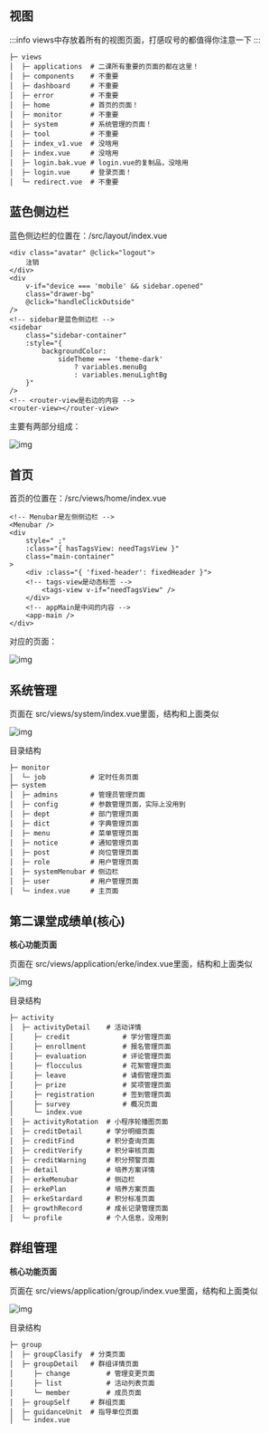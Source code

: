 ## 视图

:::info
views中存放着所有的视图页面，打感叹号的都值得你注意一下
:::

```shell
├─ views         
│  ├─ applications  # 二课所有重要的页面的都在这里！
│  ├─ components    # 不重要
│  ├─ dashboard     # 不重要
│  ├─ error         # 不重要
│  ├─ home          # 首页的页面！
│  ├─ monitor       # 不重要
│  ├─ system        # 系统管理的页面！
│  ├─ tool          # 不重要
│  ├─ index_v1.vue  # 没啥用
│  ├─ index.vue     # 没啥用
│  ├─ login.bak.vue # login.vue的复制品，没啥用
│  ├─ login.vue     # 登录页面！
│  └─ redirect.vue  # 不重要
```

## 蓝色侧边栏

蓝色侧边栏的位置在：/src/layout/index.vue

```vue
<div class="avatar" @click="logout">
    注销
</div>
<div
    v-if="device === 'mobile' && sidebar.opened"
    class="drawer-bg"
    @click="handleClickOutside"
/>
<!-- sidebar是蓝色侧边栏 -->
<sidebar
    class="sidebar-container"
    :style="{
        backgroundColor:
            sideTheme === 'theme-dark'
                ? variables.menuBg
                : variables.menuLightBg
    }"
/>
<!-- <router-view是右边的内容 -->
<router-view></router-view>
```

主要有两部分组成：

![img](https://img-blog.csdnimg.cn/16f36df409d84a4b9fb4a556a37e4420.png)

## 首页

首页的位置在：/src/views/home/index.vue

```vue
<!-- Menubar是左侧侧边栏 -->
<Menubar />  
<div
    style=" ;"
    :class="{ hasTagsView: needTagsView }"
    class="main-container"
>
    <div :class="{ 'fixed-header': fixedHeader }">
    <!-- tags-view是动态标签 -->
        <tags-view v-if="needTagsView" />
    </div>
    <!-- appMain是中间的内容 -->
    <app-main />
</div>
```
对应的页面：

![img](https://img-blog.csdnimg.cn/47c31e01dd5145b99183defe3dac3553.png)

## 系统管理

页面在 src/views/system/index.vue里面，结构和上面类似

![img](https://img-blog.csdnimg.cn/f1ff24f71923410f9420accd433316a3.png)

目录结构

```shell
├─ monitor         
│  └─ job           # 定时任务页面
├─ system         
│  ├─ admins        # 管理员管理页面
│  ├─ config        # 参数管理页面，实际上没用到
│  ├─ dept          # 部门管理页面
│  ├─ dict          # 字典管理页面
│  ├─ menu          # 菜单管理页面
│  ├─ notice        # 通知管理页面
│  ├─ post          # 岗位管理页面
│  ├─ role          # 用户管理页面
│  ├─ systemMenubar # 侧边栏
│  ├─ user          # 用户管理页面
│  └─ index.vue     # 主页面
```

## 第二课堂成绩单(核心)

**核心功能页面**

页面在 src/views/application/erke/index.vue里面，结构和上面类似

![img](https://img-blog.csdnimg.cn/eafdfa5eddaa44da82c59af467e86eb3.png)

目录结构

```shell
├─ activity         
│  ├─ activityDetail    # 活动详情
│     ├─ credit             # 学分管理页面
│     ├─ enrollment         # 报名管理页面
│     ├─ evaluation         # 评论管理页面
│     ├─ flocculus          # 花絮管理页面
│     ├─ leave              # 请假管理页面
│     ├─ prize              # 奖项管理页面
│     ├─ registration       # 签到管理页面
│     ├─ survey             # 概况页面
│     └─ index.vue
│  ├─ activityRotation  # 小程序轮播图页面
│  ├─ creditDetail      # 学分明细页面
│  ├─ creditFind        # 积分查询页面
│  ├─ creditVerify      # 积分审核页面
│  ├─ creditWarning     # 积分预警页面
│  ├─ detail            # 培养方案详情
│  ├─ erkeMenubar       # 侧边栏
│  ├─ erkePlan          # 培养方案页面
│  ├─ erkeStardard      # 积分标准页面
│  ├─ growthRecord      # 成长记录管理页面
│  └─ profile           # 个人信息，没用到
```

## 群组管理

**核心功能页面**

页面在 src/views/application/group/index.vue里面，结构和上面类似

![img](https://img-blog.csdnimg.cn/d3264e9dffde47d6a2b085404bc0383e.png)

目录结构

```shell
├─ group
│  ├─ groupClasify  # 分类页面
│  ├─ groupDetail   # 群组详情页面
│     ├─ change         # 管理变更页面
│     ├─ list           # 活动列表页面
│     └─ member         # 成员页面
│  ├─ groupSelf     # 群组页面
│  ├─ guidanceUnit  # 指导单位页面
│  └─ index.vue         
```